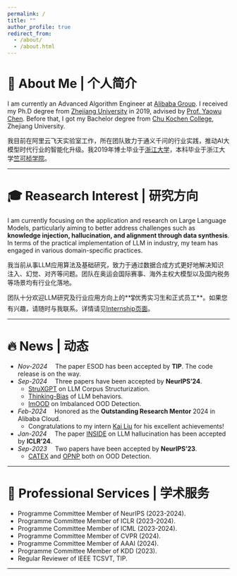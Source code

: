 ```yaml
---
permalink: /
title: ""
author_profile: true
redirect_from: 
  - /about/
  - /about.html
---
```


# 🔆 About Me &#124; 个人简介 

I am currently an Advanced Algorithm Engineer at [Alibaba Group](https://www.alibabagroup.com/).
I received my Ph.D degree from [Zhejiang University](https://www.zju.edu.cn/english/) in 2019, advised by [Prof. Yaowu Chen](https://person.zju.edu.cn/0088219#0). Before that, I got my Bachelor degree from [Chu Kochen College](http://ckc.zju.edu.cn/ckcen/), Zhejiang University.

我目前在阿里云飞天实验室工作，所在团队致力于通义千问的行业实践，推动AI大模型时代行业的智能化升级。我2019年博士毕业于[浙江大学](https://www.zju.edu.cn/)，本科毕业于浙江大学[竺可桢学院](http://ckc.zju.edu.cn/)。

<hr />

# 🎓️ Reasearch Interest &#124; 研究方向

I am currently focusing on the application and research on Large Language Models, particularly aiming to better address challenges such as **knowledge injection, hallucination, and alignment through data synthesis**. In terms of the practical implementation of LLM in industry, my team has engaged in various domain-specific practices.  
<!-- I am recruiting **self-motivated research interns and full-time employees** in LLM research and applications. Feel free to contact me if you are interested. -->
<!--, including but not limited to OlympicGPT for Olympic commentators, overseas sovereign LLMs, and taxation assistant. -->

我当前从事LLM应用算法及基础研究，致力于通过数据合成方式更好地解决知识注入、幻觉、对齐等问题。团队在奥运会国际赛事、海外主权大模型以及国内税务等场景均有行业化落地。  

团队十分欢迎LLM研究及行业应用方向上的**🎖️优秀实习生和正式员工**。如果您有兴趣，请随时与我联系。详情请见[Internship页面](https://zhihang-fu.github.io/internship/)。

<hr />

# 🔥 News &#124; 动态

* _Nov-2024_ &emsp;The paper ESOD has been accepted by **TIP**. The code release is on the way.
* _Sep-2024_ &emsp;Three papers have been accepted by **NeurIPS’24**.
  * [StruXGPT](https://github.com/alibaba/struxgpt) on LLM Corpus Structurization.
  * [Thinking-Bias](https://github.com/alibaba/thinking_bias) of LLM behaviors. 
  * [ImOOD](https://github.com/alibaba/imood) on Imbalanced OOD Detection.
* _Feb-2024_ &emsp;Honored as the **Outstanding Research Mentor** 2024 in Alibaba Cloud. 
  * Congratulations to my intern [Kai Liu](https://kail8.github.io/) for his excellent achievements!
* _Jan-2024_ &emsp;The paper [INSIDE](https://github.com/alibaba/eigenscore) on LLM hallucination has been accepted by **ICLR’24**.
* _Sep-2023_ &emsp;Two papers have been accepted by **NeurIPS’23**.
  * [CATEX](https://github.com/alibaba/catex) and [OPNP](https://proceedings.neurips.cc/paper_files/paper/2023/file/a4316bb210a59fb7aafeca5dd21c2703-Paper-Conference.pdf) both on OOD Detection.

<hr />

# 📜 Professional Services &#124; 学术服务

* Programme Committee Member of NeurIPS (2023-2024).
* Programme Committee Member of ICLR (2023-2024).
* Programme Committee Member of ICML (2023-2024).
* Programme Committee Member of CVPR (2024).
* Programme Committee Member of AAAI (2024).
* Programme Committee Member of KDD (2023).
* Regular Reviewer of IEEE TCSVT, TIP.

<hr />

<style>
    #clustr_globe_container {
        width: 30%; /* 你希望缩小到的宽度 */
        height: auto; /* 设置为自动高度以保持比例 */
        overflow: hidden; /* 隐藏可能的溢出 */
    }

    #clustr_globe_container script {
        transform: scale(0.3); /* 这里设置缩放比例 */
        transform-origin: top left; /* 确保缩放从左上角开始 */
    }
</style>

<div id="clustr_globe_container">
    <script type="text/javascript" id="clstr_globe" src="//clustrmaps.com/globe.js?d=ilJOqHlU5IvBLmOHUtgOcI__62c4WVLQBQ1yXVGSM6Y"></script>
</div>
